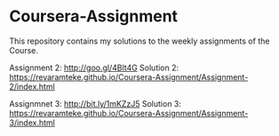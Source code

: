 # Coursera-Assignment

This repository contains my solutions to the weekly assignments of the Course.


Assignment 2: http://goo.gl/4Blt4G
Solution 2: https://revaramteke.github.io/Coursera-Assignment/Assignment-2/index.html
	
Assignmnet 3: http://bit.ly/1mKZzJ5
Solution 3:   https://revaramteke.github.io/Coursera-Assignment/Assignment-3/index.html
